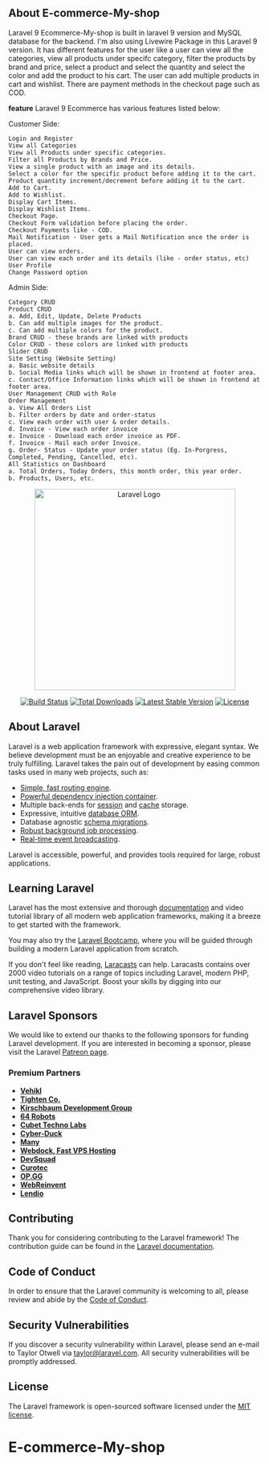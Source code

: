 ## About E-commerce-My-shop

Laravel 9 Ecommerce-My-shop is built in laravel 9 version and MySQL database for the backend. I'm also using Livewire Package in this Laravel 9 version. It has different features for the user like a user can view all the categories, view all products under specifc category, filter the products by brand and price, select a product and select the quantity and select the color and add the product to his cart. The user can add multiple products in cart and wishlist. There are payment methods in the checkout page such as COD.


**feature**
Laravel 9 Ecommerce has various features listed below:

Customer Side:

    Login and Register
    View all Categories
    View all Products under specific categories.
    Filter all Products by Brands and Price.
    View a single product with an image and its details.
    Select a color for the specific product before adding it to the cart. 
    Product quantity increment/decrement before adding it to the cart.
    Add to Cart.
    Add to Wishlist.
    Display Cart Items.
    Display Wishlist Items.
    Checkout Page.
    Checkout Form validation before placing the order.
    Checkout Payments like - COD.
    Mail Notification - User gets a Mail Notification once the order is placed. 
    User can view orders.
    User can view each order and its details (like - order status, etc)
    User Profile
    Change Password option


Admin Side:

    Category CRUD
    Product CRUD
    a. Add, Edit, Update, Delete Products
    b. Can add multiple images for the product.
    c. Can add multiple colors for the product.
    Brand CRUD - these brands are linked with products
    Color CRUD - these colors are linked with products
    Slider CRUD
    Site Setting (Website Setting)
    a. Basic website details
    b. Social Media links which will be shown in frontend at footer area.
    c. Contact/Office Information links which will be shown in frontend at footer area. 
    User Management CRUD with Role
    Order Management
    a. View All Orders List
    b. Filter orders by date and order-status
    c. View each order with user & order details.
    d. Invoice - View each order invoice
    e. Invoice - Download each order invoice as PDF.
    f. Invoice - Mail each order Invoice.
    g. Order- Status - Update your order status (Eg. In-Porgress, Completed, Pending, Cancelled, etc).
    All Statistics on Dashboard
    a. Total Orders, Today Orders, this month order, this year order. 
    b. Products, Users, etc.





<p align="center"><a href="https://laravel.com" target="_blank"><img src="https://raw.githubusercontent.com/laravel/art/master/logo-lockup/5%20SVG/2%20CMYK/1%20Full%20Color/laravel-logolockup-cmyk-red.svg" width="400" alt="Laravel Logo"></a></p>

<p align="center">
<a href="https://github.com/laravel/framework/actions"><img src="https://github.com/laravel/framework/workflows/tests/badge.svg" alt="Build Status"></a>
<a href="https://packagist.org/packages/laravel/framework"><img src="https://img.shields.io/packagist/dt/laravel/framework" alt="Total Downloads"></a>
<a href="https://packagist.org/packages/laravel/framework"><img src="https://img.shields.io/packagist/v/laravel/framework" alt="Latest Stable Version"></a>
<a href="https://packagist.org/packages/laravel/framework"><img src="https://img.shields.io/packagist/l/laravel/framework" alt="License"></a>
</p>

## About Laravel

Laravel is a web application framework with expressive, elegant syntax. We believe development must be an enjoyable and creative experience to be truly fulfilling. Laravel takes the pain out of development by easing common tasks used in many web projects, such as:

- [Simple, fast routing engine](https://laravel.com/docs/routing).
- [Powerful dependency injection container](https://laravel.com/docs/container).
- Multiple back-ends for [session](https://laravel.com/docs/session) and [cache](https://laravel.com/docs/cache) storage.
- Expressive, intuitive [database ORM](https://laravel.com/docs/eloquent).
- Database agnostic [schema migrations](https://laravel.com/docs/migrations).
- [Robust background job processing](https://laravel.com/docs/queues).
- [Real-time event broadcasting](https://laravel.com/docs/broadcasting).

Laravel is accessible, powerful, and provides tools required for large, robust applications.

## Learning Laravel

Laravel has the most extensive and thorough [documentation](https://laravel.com/docs) and video tutorial library of all modern web application frameworks, making it a breeze to get started with the framework.

You may also try the [Laravel Bootcamp](https://bootcamp.laravel.com), where you will be guided through building a modern Laravel application from scratch.

If you don't feel like reading, [Laracasts](https://laracasts.com) can help. Laracasts contains over 2000 video tutorials on a range of topics including Laravel, modern PHP, unit testing, and JavaScript. Boost your skills by digging into our comprehensive video library.

## Laravel Sponsors

We would like to extend our thanks to the following sponsors for funding Laravel development. If you are interested in becoming a sponsor, please visit the Laravel [Patreon page](https://patreon.com/taylorotwell).

### Premium Partners

- **[Vehikl](https://vehikl.com/)**
- **[Tighten Co.](https://tighten.co)**
- **[Kirschbaum Development Group](https://kirschbaumdevelopment.com)**
- **[64 Robots](https://64robots.com)**
- **[Cubet Techno Labs](https://cubettech.com)**
- **[Cyber-Duck](https://cyber-duck.co.uk)**
- **[Many](https://www.many.co.uk)**
- **[Webdock, Fast VPS Hosting](https://www.webdock.io/en)**
- **[DevSquad](https://devsquad.com)**
- **[Curotec](https://www.curotec.com/services/technologies/laravel/)**
- **[OP.GG](https://op.gg)**
- **[WebReinvent](https://webreinvent.com/?utm_source=laravel&utm_medium=github&utm_campaign=patreon-sponsors)**
- **[Lendio](https://lendio.com)**

## Contributing

Thank you for considering contributing to the Laravel framework! The contribution guide can be found in the [Laravel documentation](https://laravel.com/docs/contributions).

## Code of Conduct

In order to ensure that the Laravel community is welcoming to all, please review and abide by the [Code of Conduct](https://laravel.com/docs/contributions#code-of-conduct).

## Security Vulnerabilities

If you discover a security vulnerability within Laravel, please send an e-mail to Taylor Otwell via [taylor@laravel.com](mailto:taylor@laravel.com). All security vulnerabilities will be promptly addressed.

## License

The Laravel framework is open-sourced software licensed under the [MIT license](https://opensource.org/licenses/MIT).
# E-commerce-My-shop
